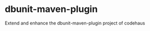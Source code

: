 dbunit-maven-plugin
===================

Extend and enhance the dbunit-maven-plugin project of codehaus
